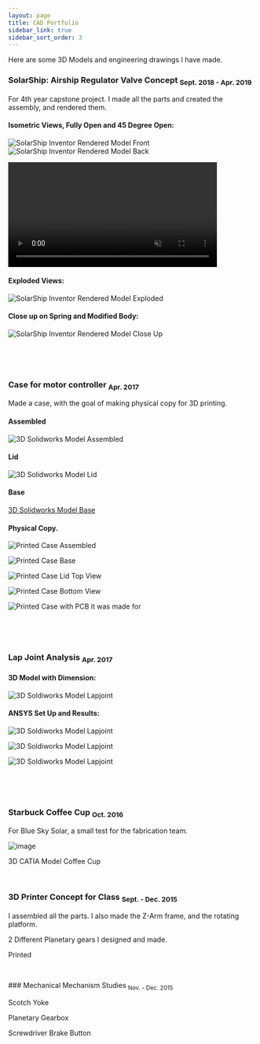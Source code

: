```yaml
---
layout: page
title: CAD Portfolio
sidebar_link: true
sidebar_sort_order: 3
---
```


Here are some 3D Models and engineering drawings I have made.

### SolarShip: Airship Regulator Valve Concept <sub> Sept. 2018 - Apr. 2019 </sub>
For 4th year capstone project. I made all the parts and created the assembly, and rendered them.

#### Isometric Views, Fully Open and 45 Degree Open:

![SolarShip Inventor Rendered Model Front](/_images/portfolio/ss1assemFullOpen.PNG "SolarShip Inventor Rendered Model Front")
![SolarShip Inventor Rendered Model Back](/_images/portfolio/ss1-45openBackBiew.PNG "SolarShip Inventor Rendered Model Back")

<a href="https://gyazo.com/415405b4618acde840b53b577b668791"><video alt="Valve Opening" width="425" muted loop playsinline controls><source src="https://i.gyazo.com/415405b4618acde840b53b577b668791.mp4" type="video/mp4" /></video></a>

#### Exploded Views:

![SolarShip Inventor Rendered Model Exploded](/_images/portfolio/ss1exploded.PNG)

#### Close up on Spring and Modified Body:

![SolarShip Inventor Rendered Model Close Up](/_images/portfolio/ss1springCloseUp.JPG)

<p>&nbsp;</p> 
<p>&nbsp;</p> 

### Case for motor controller <sub> Apr. 2017 </sub>
Made a case, with the goal of making physical copy for 3D printing.

#### Assembled

![3D Solidworks Model Assembled](/_images/portfolio/mcCaseAssem.PNG)

#### Lid

![3D Solidworks Model Lid](/_images/portfolio/mcCaseLid.PNG)

#### Base

[3D Solidworks Model Base](/_images/portfolio/mcCaseBase.PNG)

#### Physical Copy.

![Printed Case Assembled](/_images/portfolio/mcPrintedCaseAssem.PNG)

![Printed Case Base](/_images/portfolio/mcPrintedCaseBase.PNG)

![Printed Case Lid Top View](/_images/portfolio/mcPrintedCaseLid.PNG)

![Printed Case Bottom View](/_images/portfolio/mcPrintedCaseFlipped.PNG)

![Printed Case with PCB it was made for](/_images/portfolio/mcPrintedCasePCB.PNG)

<p>&nbsp;</p> 
<p>&nbsp;</p> 

### Lap Joint Analysis <sub> Apr. 2017 </sub>

#### 3D Model with Dimension:

![3D Soldiworks Model Lapjoint](/_images/portfolio/LapJointModel.PNG)

#### ANSYS Set Up and Results:

![3D Soldiworks Model Lapjoint](/_images/portfolioLapJointFEAmesh.PNG)

![3D Soldiworks Model Lapjoint](/_images/portfolio/LapJointFEAforceApp.PNG)

![3D Soldiworks Model Lapjoint](/_images/portfolio/LapJointFEAresults.PNG)

<p>&nbsp;</p> 
<p>&nbsp;</p> 

### Starbuck Coffee Cup <sub> Oct. 2016 </sub>
For Blue Sky Solar, a small test for the fabrication team.

![image](/_images/portfolio/coffee-cup.PNG "pls work")

3D CATIA Model Coffee Cup
<p>&nbsp;</p> 

### 3D Printer Concept for Class <sub> Sept. - Dec. 2015 </sub>
I assembled all the parts. I also made the Z-Arm frame, and the rotating platform.

2 Different Planetary gears I designed and made.

Printed

<p>&nbsp;</p> 
### Mechanical Mechanism Studies <sub> Nov. - Dec. 2015 </sub>

Scotch Yoke

Planetary Gearbox

Screwdriver Brake Button
